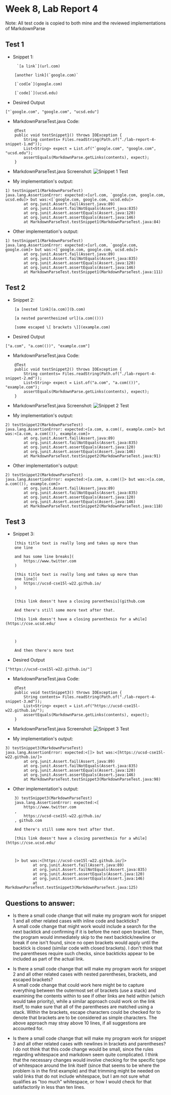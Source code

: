 # Week 8, Lab Report 4
Note: All test code is copied to both mine and the reviewed implementations of MarkdownParse

## Test 1

* Snippet 1:<br>
```
     `[a link`](url.com)

    [another link](`google.com)`

    [`cod[e`](google.com)

    [`code]`](ucsd.edu) 
```

* Desired Output
```
["`google.com", "google.com", "ucsd.edu"]
```

* MarkdownParseTest.java Code:<br>
```
    @Test
    public void testSnippet1() throws IOException {
        String contents= Files.readString(Path.of("./lab-report-4-snippet-1.md"));
        List<String> expect = List.of("`google.com", "google.com", "ucsd.edu");
        assertEquals(MarkdownParse.getLinks(contents), expect);
    }
```

* MarkdownParseTest.java Screenshot:
![Snippet 1 Test](lab-report-4-snippet-1-test.png)

* My implementation's output:<br>
```
1) testSnippet1(MarkdownParseTest)
java.lang.AssertionError: expected:<[url.com, `google.com, google.com, ucsd.edu]> but was:<[`google.com, google.com, ucsd.edu]>
        at org.junit.Assert.fail(Assert.java:89)
        at org.junit.Assert.failNotEquals(Assert.java:835)
        at org.junit.Assert.assertEquals(Assert.java:120)
        at org.junit.Assert.assertEquals(Assert.java:146)
        at MarkdownParseTest.testSnippet1(MarkdownParseTest.java:84)
```

* Other implementation's output:<br>
```
1) testSnippet1(MarkdownParseTest)
java.lang.AssertionError: expected:<[url.com, `google.com, google.com]> but was:<[`google.com, google.com, ucsd.edu]>
        at org.junit.Assert.fail(Assert.java:89)
        at org.junit.Assert.failNotEquals(Assert.java:835)
        at org.junit.Assert.assertEquals(Assert.java:120)
        at org.junit.Assert.assertEquals(Assert.java:146)
        at MarkdownParseTest.testSnippet1(MarkdownParseTest.java:111)
```


## Test 2

* Snippet 2:<br>
```
    [a [nested link](a.com)](b.com)

    [a nested parenthesized url](a.com(()))

    [some escaped \[ brackets \]](example.com) 
```

* Desired Output
```
["a.com", "a.com(())", "example.com"]
```
* MarkdownParseTest.java Code:<br>
```
    @Test
    public void testSnippet2() throws IOException {
        String contents= Files.readString(Path.of("./lab-report-4-snippet-2.md"));
        List<String> expect = List.of("a.com", "a.com(())", "example.com");
        assertEquals(MarkdownParse.getLinks(contents), expect);
    }
```

* MarkdownParseTest.java Screenshot:
![Snippet 2 Test](lab-report-4-snippet-2-test.png)

* My implementation's output:<br>
```
2) testSnippet2(MarkdownParseTest)
java.lang.AssertionError: expected:<[a.com, a.com((, example.com]> but was:<[a.com, a.com(()), example.com]>
        at org.junit.Assert.fail(Assert.java:89)
        at org.junit.Assert.failNotEquals(Assert.java:835)
        at org.junit.Assert.assertEquals(Assert.java:120)
        at org.junit.Assert.assertEquals(Assert.java:146)
        at MarkdownParseTest.testSnippet2(MarkdownParseTest.java:91)
```

* Other implementation's output:<br>
```
2) testSnippet2(MarkdownParseTest)
java.lang.AssertionError: expected:<[a.com, a.com((]> but was:<[a.com, a.com(()), example.com]>
        at org.junit.Assert.fail(Assert.java:89)
        at org.junit.Assert.failNotEquals(Assert.java:835)
        at org.junit.Assert.assertEquals(Assert.java:120)
        at org.junit.Assert.assertEquals(Assert.java:146)
        at MarkdownParseTest.testSnippet2(MarkdownParseTest.java:118)
```




## Test 3

* Snippet 3:<br>
``` 
    [this title text is really long and takes up more than 
    one line

    and has some line breaks](
        https://www.twitter.com
    )

    [this title text is really long and takes up more than 
    one line](
        https://ucsd-cse15l-w22.github.io/
    )


    [this link doesn't have a closing parenthesis](github.com

    And there's still some more text after that.

    [this link doesn't have a closing parenthesis for a while](https://cse.ucsd.edu/



    )

    And then there's more text
```

* Desired Output
```
["https://ucsd-cse15l-w22.github.io/"]
```

* MarkdownParseTest.java Code:<br>
```
    @Test
    public void testSnippet3() throws IOException {
        String contents= Files.readString(Path.of("./lab-report-4-snippet-3.md"));
        List<String> expect = List.of("https://ucsd-cse15l-w22.github.io/");
        assertEquals(MarkdownParse.getLinks(contents), expect);
    }
```

* MarkdownParseTest.java Screenshot:
![Snippet 3 Test](lab-report-4-snippet-3-test.png)

* My implementation's output:<br>
```
3) testSnippet3(MarkdownParseTest)
java.lang.AssertionError: expected:<[]> but was:<[https://ucsd-cse15l-w22.github.io/]>
        at org.junit.Assert.fail(Assert.java:89)
        at org.junit.Assert.failNotEquals(Assert.java:835)
        at org.junit.Assert.assertEquals(Assert.java:120)
        at org.junit.Assert.assertEquals(Assert.java:146)
        at MarkdownParseTest.testSnippet3(MarkdownParseTest.java:98)
```

* Other implementation's output:<br>
```
    3) testSnippet3(MarkdownParseTest)
    java.lang.AssertionError: expected:<[
        https://www.twitter.com
    ,
        https://ucsd-cse15l-w22.github.io/
    , github.com

    And there's still some more text after that.

    [this link doesn't have a closing parenthesis for a while](https://cse.ucsd.edu/



    ]> but was:<[https://ucsd-cse15l-w22.github.io/]>
            at org.junit.Assert.fail(Assert.java:89)
            at org.junit.Assert.failNotEquals(Assert.java:835)
            at org.junit.Assert.assertEquals(Assert.java:120)
            at org.junit.Assert.assertEquals(Assert.java:146)
            at MarkdownParseTest.testSnippet3(MarkdownParseTest.java:125)
```






## Questions to answer:
* Is there a small code change that will make my program work for snippet 1 and all other related cases with inline code and backticks? <br>
A small code change that might work would include a search for the next backtick and confirming if it is before the next open bracket. Then, the program would immediately skip to the next backtick/newline or break if one isn't found, since no open brackets would apply until the backtick is closed (similar code with closed brackets). I don't think that the parentheses require such checks, since backticks appear to be included as part of the actual link.

* Is there a small code change that will make my program work for snippet 2 and all other related cases with nested parentheses, brackets, and escaped brackets? <br>
A small code change that could work here might be to capture everything between the outermost set of brackets (use a stack) and examining the contents within to see if other links are held within (which would take priority), while a similar approach could work on the link itself, to make sure that all of the parentheses are matched using a stack. Within the brackets, escape characters could be checked for to denote that brackets are to be considered as simple characters. The above approach may stray above 10 lines, if all suggestions are accounted for.

* Is there a small code change that will make my program work for snippet 3 and all other related cases with newlines in brackets and parentheses?
I do not think that this code change would be small, since the rules regarding whitespace and markdown seem quite complicated. I think that the necessary changes would involve checking for the specific type of whitespace around the link itself (since that seems to be where the problem is in the first example) and that trimming might be needed on valid links that do not include whitespace, but I am not sure what qualifies as "too much" whitespace, or how I would check for that satisfactorily in less than ten lines.
